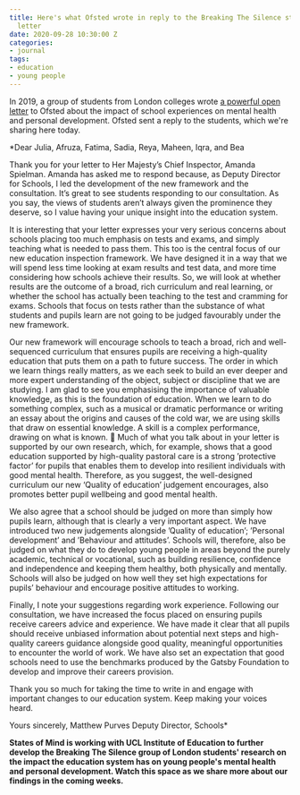 ```yaml
---
title: Here's what Ofsted wrote in reply to the Breaking The Silence students' open
  letter
date: 2020-09-28 10:30:00 Z
categories:
- journal
tags:
- education
- young people
---
```


In 2019, a group of students from London colleges wrote [a powerful open letter](https://www.statesofmind.org/journal/2020/09/16/students-ofsted-open-letter.html) to Ofsted about the impact of school experiences on mental health and personal development. Ofsted sent a reply to the students, which we're sharing here today.

*Dear Julia, Afruza, Fatima, Sadia, Reya, Maheen, Iqra, and Bea

Thank you for your letter to Her Majesty’s Chief Inspector, Amanda Spielman. Amanda has asked me to respond because, as Deputy Director for Schools, I led the development of the new framework and the consultation. It’s great to see students responding to our consultation. As you say, the views of students aren’t always given the prominence they deserve, so I value having your unique insight into the education system.

It is interesting that your letter expresses your very serious concerns about schools placing too much emphasis on tests and exams, and simply teaching what is needed to pass them. This too is the central focus of our new education inspection framework. We have designed it in a way that we will spend less time looking at exam results and test data, and more time considering how schools achieve their results. So, we will look at whether results are the outcome of a broad, rich curriculum and real learning, or whether the school has actually been teaching to the test and cramming for exams. Schools that focus on tests rather than the substance of what students and pupils learn are not going to be judged favourably under the new framework.

Our new framework will encourage schools to teach a broad, rich and well- sequenced curriculum that ensures pupils are receiving a high-quality education that puts them on a path to future success. The order in which we learn things really matters, as we each seek to build an ever deeper and more expert understanding of the object, subject or discipline that we are studying. I am glad to see you emphasising the importance of valuable knowledge, as this is the foundation of education. When we learn to do something complex, such as a musical or dramatic performance or writing an essay about the origins and causes of the cold war, we are using skills that draw on essential knowledge. A skill is a complex performance, drawing on what is known.

Much of what you talk about in your letter is supported by our own research, which, for example, shows that a good education supported by high-quality pastoral care is a strong ’protective factor’ for pupils that enables them to develop into resilient individuals with good mental health. Therefore, as you suggest, the well-designed curriculum our new ‘Quality of education’ judgement encourages, also promotes better pupil wellbeing and good mental health.

We also agree that a school should be judged on more than simply how pupils learn, although that is clearly a very important aspect. We have introduced two new judgements alongside ’Quality of education’; ’Personal development’ and ’Behaviour and attitudes’. Schools will, therefore, also be judged on what they do to develop young people in areas beyond the purely academic, technical or vocational, such as building resilience, confidence and independence and keeping them healthy, both physically and mentally. Schools will also be judged on how well they set high expectations for pupils’ behaviour and encourage positive attitudes to working.

Finally, I note your suggestions regarding work experience. Following our consultation, we have increased the focus placed on ensuring pupils receive careers advice and experience. We have made it clear that all pupils should receive unbiased information about potential next steps and high-quality careers guidance alongside good quality, meaningful opportunities to encounter the world of work. We have also set an expectation that good schools need to use the benchmarks produced by the Gatsby Foundation to develop and improve their careers provision.

Thank you so much for taking the time to write in and engage with important changes to our education system. Keep making your voices heard.

Yours sincerely,
Matthew Purves Deputy Director, Schools*

**States of Mind is working with UCL Institute of Education to further develop the Breaking The Silence group of London students' research on the impact the education system has on young people's mental health and personal development. Watch this space as we share more about our findings in the coming weeks.**